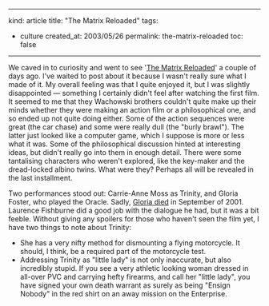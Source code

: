 -----
kind: article
title: "The Matrix Reloaded"
tags:
- culture
created_at: 2003/05/26
permalink: the-matrix-reloaded
toc: false
-----

<p>We caved in to curiosity and went to see '<a href="http://whatisthematrix.warnerbros.com/" title="Official Matrix site">The Matrix Reloaded</a>' a couple of days ago. I've waited to post about it because I wasn't really sure what I made of it. My overall feeling was that I quite enjoyed it, but I was slightly disappointed &mdash; something I certainly didn't feel after watching the first film. It seemed to me that they Wachowski brothers couldn't quite make up their minds whether they were making an action film or a philosophical one, and so ended up not quite doing either. Some of the action sequences were great (the car chase) and some were really dull (the "burly brawl"). The latter just looked like a computer game, which I suppose is more or less what it was. Some of the philosophical discussion hinted at interesting ideas, but didn't really go into them in enough detail. There were some tantalising characters who weren't explored, like the key-maker and the dread-locked albino twins. What were they? Perhaps all will be revealed in the last installment.</p>

<p>Two performances stood out: Carrie-Anne Moss as Trinity, and Gloria Foster, who played the Oracle. Sadly, <a href="http://www.eonline.com/News/Items/0,1,8926,00.html" title="E!Online News">Gloria died</a> in September of 2001. Laurence Fishburne did a good job with the dialogue he had, but it was a bit feeble. Without giving any spoilers for those who haven't seen the film yet, I have two things to note about Trinity:</p>

<ul><li>She has a very nifty method for dismounting a flying motorcycle. It should, I think, be a required part of the motorcycle test.</li>
<li>Addressing Trinity as "little lady" is not only inaccurate, but also incredibly stupid. If you see a very athletic looking woman dressed in all-over PVC and carrying hefty firearms, and call her "little lady", you have signed your own death warrant as surely as being "Ensign Nobody" in the red shirt on an away mission on the Enterprise.</li>
</ul>


